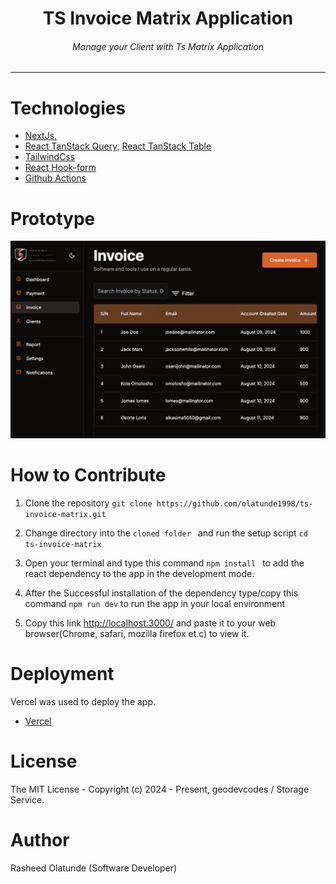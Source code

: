 <div align="center">
<h1>TS Invoice Matrix Application</h1>
<h6><i>Manage your Client with Ts Matrix Application</i></h6>
<hr />
</div>

# Technologies 

 + [NextJs,](https://nextjs.org/)
 + [React TanStack Query,](https://tanstack.com/query/latest)  [React TanStack Table](https://tanstack.com/table/v8)
 + [TailwindCss](https://tailwindcss.com/) 
 + [React Hook-form](https://react-hook-form.com/) 
 + [Github Actions](https://docs.github.com/en/actions/)



# Prototype
![Minion](public/images/prototype.png)
 
# How to Contribute

1. Clone the repository
 `git clone https://github.com/olatunde1998/ts-invoice-matrix.git`

2. Change directory into the `cloned folder ` and run the setup script 
 `cd  ts-invoice-matrix`

3. Open your terminal and type this command `npm install ` to add the react dependency to the app in the development mode.

4. After the Successful installation of the  dependency type/copy this command  `npm run dev` to run the app in your local environment 

5. Copy this link  [http://localhost:3000/](http://localhost:3000/) and paste it to your web browser(Chrome, safari, mozilla firefox et.c) to view it.


# Deployment
Vercel was used to deploy the app. 
 + [Vercel](https://vercel.com/dashboard)

# License
The MIT License - Copyright (c) 2024 - Present, geodevcodes / Storage Service.

# Author
Rasheed Olatunde (Software Developer)